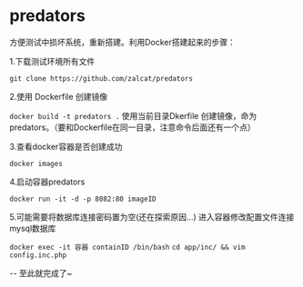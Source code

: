 # predators

方便测试中损坏系统，重新搭建。利用Docker搭建起来的步骤：

1.下载测试环境所有文件

`git clone https://github.com/zalcat/predators`

2.使用 Dockerfile 创建镜像

`docker build -t predators .`
使用当前目录Dkerfile 创建镜像，命为 predators。（要和Dockerfile在同一目录，注意命令后面还有一个点）

3.查看docker容器是否创建成功

`docker images`

4.启动容器predators 

`docker run -it -d -p 8082:80 imageID`

5.可能需要将数据库连接密码置为空(还在探索原因...)
进入容器修改配置文件连接mysql数据库

`docker exec -it 容器 containID /bin/bash`
`cd app/inc/ && vim config.inc.php`

-- 至此就完成了~

